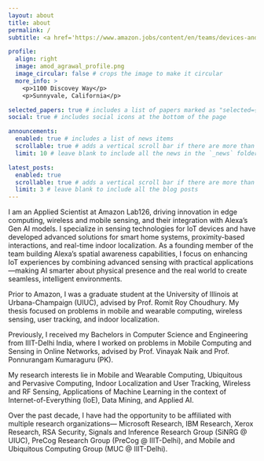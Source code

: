 ```yaml
---
layout: about
title: about
permalink: /
subtitle: <a href='https://www.amazon.jobs/content/en/teams/devices-and-services/lab126'>Amazon Lab126.</a> San Francisco Bay Area.

profile:
  align: right
  image: amod_agrawal_profile.png
  image_circular: false # crops the image to make it circular
  more_info: >
    <p>1100 Discovey Way</p>
    <p>Sunnyvale, California</p>

selected_papers: true # includes a list of papers marked as "selected={true}"
social: true # includes social icons at the bottom of the page

announcements:
  enabled: true # includes a list of news items
  scrollable: true # adds a vertical scroll bar if there are more than 3 news items
  limit: 10 # leave blank to include all the news in the `_news` folder

latest_posts:
  enabled: true
  scrollable: true # adds a vertical scroll bar if there are more than 3 new posts items
  limit: 3 # leave blank to include all the blog posts
---
```

I am an Applied Scientist at Amazon Lab126, driving innovation in edge computing, wireless and mobile sensing, and their integration with Alexa’s Gen AI models. I specialize in sensing technologies for IoT devices and have developed advanced solutions for smart home systems, proximity-based interactions, and real-time indoor localization. As a founding member of the team building Alexa’s spatial awareness capabilities, I focus on enhancing IoT experiences by combining advanced sensing with practical applications—making AI smarter about physical presence and the real world to create seamless, intelligent environments.

Prior to Amazon, I was a graduate student at the University of Illinois at Urbana-Champaign (UIUC), advised by Prof. Romit Roy Choudhury. My thesis focused on problems in mobile and wearable computing, wireless sensing, user tracking, and indoor localization. 

Previously, I received my Bachelors in Computer Science and Engineering from IIIT-Delhi India, where I worked on problems in Mobile Computing and Sensing in Online Networks, advised by Prof. Vinayak Naik and Prof. Ponnurangam Kumaraguru (PK).

My research interests lie in Mobile and Wearable Computing, Ubiquitous and Pervasive Computing, Indoor Localization and User Tracking, Wireless and RF Sensing, Applications of Machine Learning in the context of Internet-of-Everything (IoE), Data Mining, and Applied AI.

Over the past decade, I have had the opportunity to be affiliated with multiple research organizations— Microsoft Research, IBM Research, Xerox Research, RSA Security, Signals and Inference Research Group (SiNRG @ UIUC), PreCog Research Group (PreCog @ IIIT-Delhi), and Mobile and Ubiquitous Computing Group (MUC @ IIIT-Delhi).